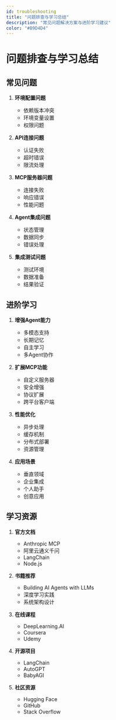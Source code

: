 ```yaml
---
id: troubleshooting
title: "问题排查与学习总结"
description: "常见问题解决方案与进阶学习建议"
color: "#B9D4D4"
---
```


# 问题排查与学习总结

## 常见问题

1. **环境配置问题**
   - 依赖版本冲突
   - 环境变量设置
   - 权限问题

2. **API连接问题**
   - 认证失败
   - 超时错误
   - 限流处理

3. **MCP服务器问题**
   - 连接失败
   - 响应错误
   - 性能问题

4. **Agent集成问题**
   - 状态管理
   - 数据同步
   - 错误处理

5. **集成测试问题**
   - 测试环境
   - 数据准备
   - 结果验证

## 进阶学习

1. **增强Agent能力**
   - 多模态支持
   - 长期记忆
   - 自主学习
   - 多Agent协作

2. **扩展MCP功能**
   - 自定义服务器
   - 安全增强
   - 协议扩展
   - 跨平台客户端

3. **性能优化**
   - 异步处理
   - 缓存机制
   - 分布式部署
   - 资源管理

4. **应用场景**
   - 垂直领域
   - 企业集成
   - 个人助手
   - 创意应用

## 学习资源

1. **官方文档**
   - Anthropic MCP
   - 阿里云通义千问
   - LangChain
   - Node.js

2. **书籍推荐**
   - Building AI Agents with LLMs
   - 深度学习实践
   - 系统架构设计

3. **在线课程**
   - DeepLearning.AI
   - Coursera
   - Udemy

4. **开源项目**
   - LangChain
   - AutoGPT
   - BabyAGI

5. **社区资源**
   - Hugging Face
   - GitHub
   - Stack Overflow 